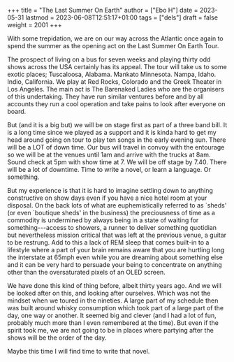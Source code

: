 +++
title = "The Last Summer On Earth"
author = ["Ebo H"]
date = 2023-05-31
lastmod = 2023-06-08T12:51:17+01:00
tags = ["dels"]
draft = false
weight = 2001
+++

With some trepidation, we are on our way across the Atlantic once again to spend the summer as the opening act on the Last Summer On Earth Tour.

The prospect of living on a bus for seven weeks
and playing thirty odd shows across the USA certainly has its appeal.
The tour will take us to some exotic places; Tuscaloosa, Alabama. Mankato Minnesota. Nampa, Idaho. Indio, California. We play at Red Rocks, Colorado and the Greek Theater in Los Angeles.
The main act is The Barenaked Ladies who are the organisers of this undertaking. They have run similar ventures before and by all accounts they run a cool operation and take pains to look after everyone on board.

But (and it is a big but) we will be on stage first as part of a three band bill. It is a long time since we played as a support and it is kinda hard to get my head around going on tour to play ten songs in the early evening sun. There will be a LOT of down time. Our bus will travel in convoy with the entourage so we will be at the venues until 1am and arrive with the trucks at 8am. Sound check at 5pm with show time at 7. We will be off stage by 7.40. There will be a lot of downtime. Time to write a novel, or learn a language. Or something.

But my experience is that it is hard to imagine settling down to anything constructive on show days even if you have a nice hotel room at your disposal. On the back lots of what are euphemistically referred to as \`sheds' (or even \`boutique sheds' in the business) the preciousness of time as a  commodity is undermined by always being in a state of waiting for something---access to showers, a runner to deliver something quotidian but nevertheless mission critical that was left at the previous venue, a guitar to be restrung. Add to this a lack of REM sleep that comes built-in to a lifestyle where a part of your brain remains aware that you are hurtling long the interstate at 65mph even while you are dreaming about something else and it can be very hard to persuade your being to concentrate on anything other than the oversaturated pixels of an OLED screen.

We have done this kind of thing before, albeit thirty years ago. And we will be looked after on this, and looking after ourselves. Which was not the mindset when we toured in the nineties. A large part of my schedule then was built around whisky consumption which took part of a large part of the day, one way or another. It seemed big and clever (and I had a lot of fun, probably much more than I even remembered at the time). But even if the spirit took me, we are not going to be in places where partying after the shows will be the order of the day.

Maybe this time I will find time to write that novel.
